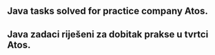 ## Java tasks solved for practice company Atos. ##

## Java zadaci riješeni za dobitak prakse u tvrtci Atos. ##
